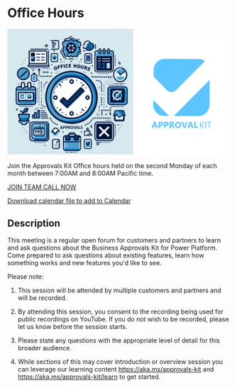 # Office Hours

![Approvals Kit Office Hours - Logo and illustration](./images/ApprovalsKitOfficeHours.png)

Join the Approvals Kit Office hours held on the second Monday of each month between 7:00AM and 8:00AM Pacific time.

[JOIN TEAM CALL NOW](https://aka.ms/ApprovalsKit/OfficeHours/Join)

[Download calendar file to add to Calendar](./officehours.ics)

## Description

This meeting is a regular open forum for customers and partners to learn and ask questions about the Business Approvals Kit for Power Platform. Come prepared to ask questions about existing features, learn how something works and new features you'd like to see.

Please note:

1. This session will be attended by multiple customers and partners and will be recorded.

2. By attending this session, you consent to the recording being used for public recordings on YouTube. If you do not wish to be recorded, please let us know before the session starts.

3. Please state any questions with the appropriate level of detail for this broader audience.

4. While sections of this may cover introduction or overview session you can leverage our learning content https://aka.ms/approvals-kit and https://aka.ms/approvals-kit/learn to get started.
